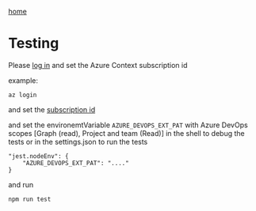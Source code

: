[home](/readme.md)

# Testing

Please [log in](../authentication/readme.md) and set the Azure Context subscription id

example:
```
az login
```

and set the [subscription id](/docs/configuration/subscription.md)

and set the environemtVariable `AZURE_DEVOPS_EXT_PAT` with Azure DevOps scopes [Graph (read), Project and team (Read)] in the shell to debug the tests or in the settings.json to run the tests
```
"jest.nodeEnv": {
    "AZURE_DEVOPS_EXT_PAT": "...."
}
```

and run
```
npm run test
```